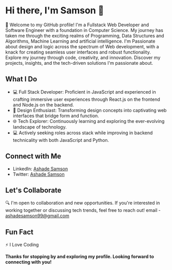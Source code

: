 # Hi there, I'm Samson 👋

🚀 Welcome to my GitHub profile! I'm a Fullstack Web Developer and Software Engineer with a foundation in Computer Science. My journey has taken me through the exciting realms of Programming, Data Structures and Algorithms, Machine Learning and artificial intelligence. 
I'm Passionate about design and logic across the spectrum of Web development, with a knack for creating seamless user interfaces and robust functionality.
Explore my journey through code, creativity, and innovation. Discover my projects, insights, and the tech-driven solutions I'm passionate about.



## What I Do

- 💻 Full Stack Developer: Proficient in JavaScript and experienced in crafting immersive user experiences through React.js on the frontend and Node.js on the backend. 
- 🎨 Design Enthusiast: Transforming design concepts into captivating web interfaces that bridge form and function.
- 🌐 Tech Explorer: Continuously learning and exploring the ever-evolving landscape of technology.
- 💻 Actively seeking roles across stack while improving in backend technicality with both JavaScript and Python.



## Connect with Me

- LinkedIn: [Ashade Samson](https://linkedin.com/in/ashadesamson18)
- Twitter:  [Ashade Samson](https://twitter.com/Ashade__Samson)



## Let's Collaborate

🔍 I'm open to collaboration and new opportunities. If you're interested in working together or discussing tech trends, feel free to reach out! email - ashadesamson99@gmail.com



## Fun Fact

⚡ I Love Coding




**Thanks for stopping by and exploring my profile. Looking forward to connecting with you!**



